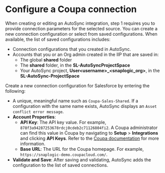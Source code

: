 # Configure a Coupa connection

When creating or editing an AutoSync integration, step 1 requires you to provide connection parameters for the selected source. You can create a new connection configuration or select from saved configurations. When available, the list of saved configurations includes:

-   Connection configurations that you created in AutoSync.
-   Accounts that you or an Org admin created in the IIP that are saved in:
    -   The global **shared** folder
    -   The **shared** folder, in the **SL-AutoSyncProjectSpace**
    -   Your AutoSync project, **User<username\>\_<snaplogic\_org\>**, in the **SL-AutoSync-ProjectSpace**

Create a new connection configuration for Salesforce by entering the following:

-   A unique, meaningful name such as `Coupa-Sales-Shared`. If a configuration with the same name exists, AutoSync displays an `Asset conflict error message`.
-   **Account Properties**:
    -   **API Key**: The API key value. For example, `878f3a94287253678rdcj0cdeb2c71126804fi2`. A Coupa administrator can find this value in Coupa by navigating to **Setup** \> **Integrations** and clicking **API Keys**. Refer to the [Coupa documentation](https://success.coupa.com/Integrate/Technical_Documentation/API/Get_Started/API_Key_Security) for more information.
    -   **Base URL**: The URL for the Coupa homepage. For example, `https://snaplogic-demo.coupacloud.com/`.
-   **Validate and Save**: After saving and validating, AutoSync adds the configuration to the list of saved connections.


